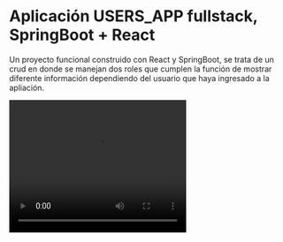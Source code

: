 # Aplicación USERS_APP fullstack, SpringBoot + React

Un proyecto funcional construido con React y SpringBoot, se trata de un crud en donde se manejan dos roles que cumplen la función de mostrar diferente información dependiendo del usuario que haya ingresado a la apliación.

<video src="https://github.com/Mr-Machine98/USERS_APP/blob/main/video_demostrativo/2024-03-19%2011-43-37.mp4" width="320" height="240" controls></video>
